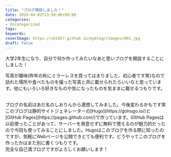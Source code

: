```yaml
---
title: "ブログ開設しました！"
date: 2019-04-02T13:59:06+09:00
categories:
- Uncategorized
tags:
keywords:
coverImage: https://sh1027.github.io/myblog//images/001.jpg
draft: false
---
```

大学2年生になり、自分で何か作ってみたいなあと思いブログを開設することにしました！

写真が趣味(昨年の秋にミラーレスを買ってはまりました、初心者です笑)なので訪れた場所や食べたものを撮った写真と共に載せられたらいいなと思っています。他にもいろいろ好きなものや気になったものを気ままに載せるつもりです。
<!--more-->
<br>
ブログの名前はあだ名のしおりんから連想してみました。今後変わるかもです笑
<br>
このブログは静的サイトジェネレーターの[Hugo](https://gohugo.io/)と[GitHub Pages](https://pages.github.com/)で作っています。GitHub Pagesは以前使ったことがあって、サーバーを用意せずに無料で使えるのが魅力的だったので今回も使ってみることにしました。Hugoはこのブログを作る際に知ったのですが、気軽にWebページを公開できとても便利です。どうやってこのブログを作ったかはまた別に書くつもりです。
<br>
完全な自己満ブログですがよろしくお願いします！
